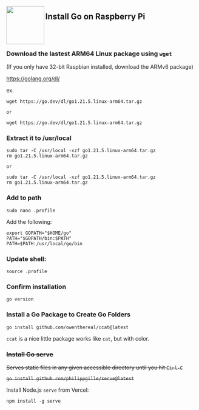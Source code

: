 <a href="https://golang.org"><img src="https://go.dev/images/go-logo-blue.svg" align="left" width="100px"></a>

## Install Go on Raspberry Pi

<br>
<br>

### Download the lastest ARM64 Linux package using `wget`

(If you only have 32-bit Raspbian installed, download the ARMv6 package)

https://golang.org/dl/

ex.
```
wget https://go.dev/dl/go1.21.5.linux-arm64.tar.gz

or

wget https://go.dev/dl/go1.21.5.linux-arm64.tar.gz
```

### Extract it to /usr/local

```
sudo tar -C /usr/local -xzf go1.21.5.linux-arm64.tar.gz
rm go1.21.5.linux-arm64.tar.gz

or

sudo tar -C /usr/local -xzf go1.21.5.linux-arm64.tar.gz
rm go1.21.5.linux-arm64.tar.gz
```

### Add to path

```
sudo nano .profile
```

Add the following:

```
export GOPATH="$HOME/go"
PATH="$GOPATH/bin:$PATH"
PATH=$PATH:/usr/local/go/bin
```

### Update shell:

```
source .profile
```

### Confirm installation

```
go version
```

### Install a Go Package to Create Go Folders

```
go install github.com/owenthereal/ccat@latest
```

`ccat` is a nice little package works like `cat`, but with color.

### ~~Install Go serve~~

~~Serves static files in any given accessible directory until you hit `Ctrl-C`~~

~~`go install github.com/philippgille/serve@latest`~~

Install Node.js `serve` from Vercel:
```
npm install -g serve
```
